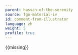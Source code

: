 ```yaml
---
parent: hassan-of-the-serenity
source: fgo-material-iv
id: comment-from-illustrator
language: zh
weight: 5
profile: true
---
```


{{missing}}
